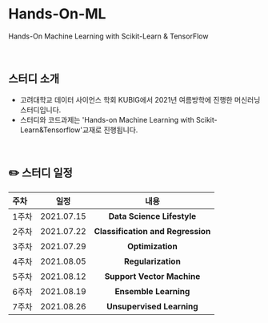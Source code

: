 # Hands-On-ML
Hands-On Machine Learning with Scikit-Learn &amp; TensorFlow

<br>

## 스터디 소개
* 고려대학교 데이터 사이언스 학회 KUBIG에서 2021년 여름방학에 진행한 머신러닝 스터디입니다.  
* 스터디와 코드과제는 'Hands-on Machine Learning with Scikit-Learn&Tensorflow'교재로 진행됩니다.

<br>

## ✏️ 스터디 일정

|   주차   |   일정   |   내용   |   
|:----------------------------|:----------------------------:|:--------------------:|
|  1주차  | 2021.07.15 | **Data Science Lifestyle** | 
|  2주차  | 2021.07.22 | **Classification and Regression**  | 
|  3주차  | 2021.07.29 | **Optimization** | 
|  4주차  | 2021.08.05 | **Regularization** | 
|  5주차  | 2021.08.12 | **Support Vector Machine** |  
|  6주차  | 2021.08.19 | **Ensemble Learning** |  
|  7주차  | 2021.08.26 | **Unsupervised Learning** |

<br>

